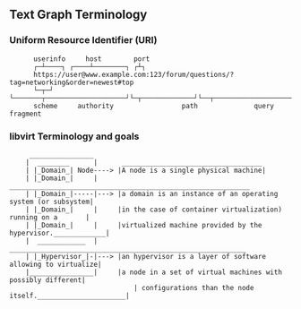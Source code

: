 ## Text Graph Terminology

### Uniform Resource Identifier (URI)


          userinfo     host        port
          ┌─┴────┐ ┌────┴────────┐ ┌┴┐
          https://user@www.example.com:123/forum/questions/?tag=networking&order=newest#top
          └─┬─┘ └───────┬────────────────────┘└─┬─────────────┘└──┬───────────────────────┘└┬─┘
          scheme     authority                 path              query                 fragment


### libvirt Terminology and goals

		 ________________
		|  ________      |      ___________________________________
		| |_Domain_| Node----> |A node is a single physical machine|
		| |_Domain_|     |      ____________________________________________________________
		| |_Domain_|-----|---> |a domain is an instance of an operating system (or subsystem|
		| |_Domain_|     |     |in the case of container virtualization) running on a       |
		| |_Domain_|     |     |virtualized machine provided by the hypervisor._____________|
		|  ____________  |      ___________________________________________________________
		| |_Hypervisor_|-|---> |an hypervisor is a layer of software allowing to virtualize|
		|________________|     |a node in a set of virtual machines with possibly different|
                                   | configurations than the node itself.______________________|